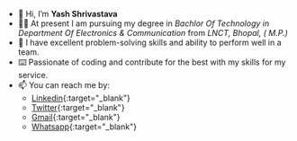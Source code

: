 - 👋 Hi, I’m **Yash Shrivastava**
- 👨‍🎓 At present I am pursuing my degree in *Bachlor Of Technology in Department Of Electronics & Communication* from *LNCT, Bhopal, ( M.P.)*
- 🧠 I have excellent problem-solving skills and ability to perform well in a team.
- ⌨️ Passionate of coding and contribute for the best with my skills for my service.
- 📫 You can reach me by: 
  - [Linkedin](https://www.linkedin.com/in/yash-shrivastava-a116a81b3/){:target="_blank"}
  - [Twitter](https://twitter.com/BitterAsTruth){:target="_blank"}
  - [Gmail](shrivastavayash92@gmail.com){:target="_blank"}
  - [Whatsapp](https://api.whatsapp.com/send?phone=918109369496&text=Hey%20my%20name%20is.......){:target="_blank"}


<!---
yashshrivastavaa/yashshrivastavaa is a ✨ special ✨ repository because its `README.md` (this file) appears on your GitHub profile.
You can click the Preview link to take a look at your changes.
--->
